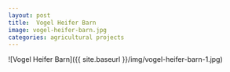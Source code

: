 ```yaml
---
layout: post
title:  Vogel Heifer Barn
image: vogel-heifer-barn.jpg
categories: agricultural projects
---
```



![Vogel Heifer Barn]({{ site.baseurl }}/img/vogel-heifer-barn-1.jpg)